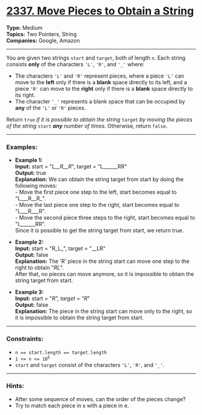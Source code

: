 # [2337. Move Pieces to Obtain a String](https://leetcode.com/problems/move-pieces-to-obtain-a-string?envType=daily-question&envId=2024-12-05)

__Type:__ Medium <br>
__Topics:__ Two Pointers, String <br>
__Companies:__ Google, Amazon 
<hr>

You are given two strings `start` and `target`, both of length `n`. Each string consists **only** of the characters `'L'`, `'R'`, and `'_'` where:

- The characters `'L'` and `'R'` represent pieces, where a piece `'L'` can move to the **left** only if there is a **blank** space directly to its left, and a piece `'R'` can move to the **right** only if there is a **blank** space directly to its right.
- The character `'_'` represents a blank space that can be occupied by **any** of the `'L'` or `'R'` pieces.

Return `true` *if it is possible to obtain the string* `target` *by moving the pieces of the string* `start` ***any** number of times.* Otherwise, return `false`.
<hr>

### Examples:
- **Example 1:** <br>
**Input:** start = "_L__R__R_", target = "L______RR" <br>
**Output:** true <br>
**Explanation:** We can obtain the string target from start by doing the following moves: <br> - Move the first piece one step to the left, start becomes equal to "L___R__R_". <br> - Move the last piece one step to the right, start becomes equal to "L___R___R".<br> - Move the second piece three steps to the right, start becomes equal to "L______RR". <br> Since it is possible to get the string target from start, we return true.

- **Example 2:** <br>
**Input:** start = "R_L_", target = "__LR" <br>
**Output:** false <br>
**Explanation:** The 'R' piece in the string start can move one step to the right to obtain "_RL_". <br>
After that, no pieces can move anymore, so it is impossible to obtain the string target from start.

- **Example 3:** <br>
**Input:** start = "_R", target = "R_" <br>
**Output:** false <br>
**Explanation:** The piece in the string start can move only to the right, so it is impossible to obtain the string target from start.
<hr>

### Constraints:
- `n == start.length == target.length`
- <code>1 <= n <= 10<sup>5</sup></code>
- `start` and `target` consist of the characters `'L'`, `'R'`, and `'_'`.
<hr>

### Hints:
- After some sequence of moves, can the order of the pieces change?
- Try to match each piece in s with a piece in e.